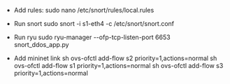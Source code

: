 - Add rules:
sudo nano /etc/snort/rules/local.rules
- Run snort
sudo snort -i s1-eth4 -c /etc/snort/snort.conf
- Run ryu
sudo  ryu-manager --ofp-tcp-listen-port 6653 snort_ddos_app.py

- Add mininet link
sh ovs-ofctl add-flow s2 priority=1,actions=normal
sh ovs-ofctl add-flow s1 priority=1,actions=normal
sh ovs-ofctl add-flow s3 priority=1,actions=normal